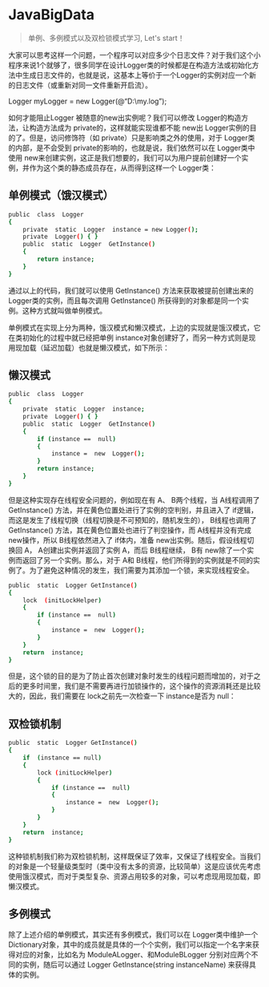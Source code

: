 # JavaBigData

> 单例、多例模式以及双检锁模式学习, Let's start！

大家可以思考这样一个问题，一个程序可以对应多少个日志文件？对于我们这个小程序来说1个就够了，很多同学在设计Logger类的时候都是在构造方法或初始化方法中生成日志文件的，也就是说，这基本上等价于一个Logger的实例对应一个新的日志文件（或重新对同一文件重新开启流）。

Logger myLogger = new Logger(@“D:\my.log”);

如何才能阻止Logger 被随意的new出实例呢？我们可以修改 Logger的构造方法，让构造方法成为 private的，这样就能实现谁都不能 new出 Logger实例的目的了。但是，访问修饰符（如 private）只是影响类之外的使用，对于 Logger类的内部，是不会受到 private的影响的，也就是说，我们依然可以在 Logger类中使用 new来创建实例，这正是我们想要的，我们可以为用户提前创建好一个实例，并作为这个类的静态成员存在，从而得到这样一个 Logger类：

## 单例模式（饿汉模式）

```sh
public  class  Logger
{
    private  static  Logger  instance = new Logger();
    private  Logger() { }
    public  static  Logger  GetInstance()
    {
        return instance;
    }
}
```

通过以上的代码，我们就可以使用 GetInstance() 方法来获取被提前创建出来的 Logger类的实例，而且每次调用 GetInstance() 所获得到的对象都是同一个实例。这种方式就叫做单例模式。

单例模式在实现上分为两种，饿汉模式和懒汉模式，上边的实现就是饿汉模式，它在类初始化的过程中就已经把单例 instance对象创建好了，而另一种方式则是现用现加载（延迟加载）也就是懒汉模式，如下所示：

## 懒汉模式

```sh
public  class  Logger
{
    private  static  Logger  instance;
    private  Logger() { }
    public  static  Logger  GetInstance()
    {
        if (instance ==  null)
        {
            instance =  new  Logger();
        }
        return instance;
    }
}
```

但是这种实现存在线程安全问题的，例如现在有 A、 B两个线程，当 A线程调用了 GetInstance() 方法，并在黄色位置处进行了实例的空判别，并且进入了 if逻辑，而这是发生了线程切换（线程切换是不可预知的，随机发生的）， B线程也调用了 GetInstance() 方法，其在黄色位置处也进行了判空操作，而 A线程并没有完成 new操作，所以 B线程依然进入了 if体内，准备 new出实例。随后，假设线程切换回 A， A创建出实例并返回了实例 A，而后 B线程继续， B有 new除了一个实例而返回了另一个实例。那么，对于 A和 B线程，他们所得到的实例就是不同的实例了。为了避免这种情况的发生，我们需要为其添加一个锁，来实现线程安全。

```sh
public  static  Logger GetInstance()
{
    lock  (initLockHelper)
    {
        if (instance ==  null)
        {
            instance =  new  Logger();
        }
    }
    return  instance;
}
```

但是，这个锁的目的是为了防止首次创建对象时发生的线程问题而增加的，对于之后的更多时间里，我们是不需要再进行加锁操作的，这个操作的资源消耗还是比较大的，因此，我们需要在 lock之前先一次检查一下 instance是否为 null：

## 双检锁机制

```sh
public  static  Logger GetInstance()
{
    if  (instance == null)
    {
        lock (initLockHelper)
        {
            if (instance ==  null)
            {
                instance =  new  Logger();
            }
        }
    }
    return  instance;
}
```

这种锁机制我们称为双检锁机制，这样既保证了效率，又保证了线程安全。当我们的对象是一个轻量级类型时（类中没有太多的资源，比较简单）这是应该优先考虑使用饿汉模式，而对于类型复杂、资源占用较多的对象，可以考虑现用现加载，即懒汉模式。

## 多例模式
除了上述介绍的单例模式，其实还有多例模式，我们可以在 Logger类中维护一个 Dictionary对象，其中的成员就是具体的一个个实例，我们可以指定一个名字来获得对应的对象，比如名为 ModuleALogger、和ModuleBLogger 分别对应两个不同的实例，随后可以通过 Logger GetInstance(string instanceName) 来获得具体的实例。
